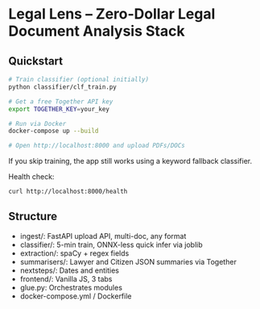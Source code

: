 # Legal Lens – Zero-Dollar Legal Document Analysis Stack

## Quickstart

```bash
# Train classifier (optional initially)
python classifier/clf_train.py

# Get a free Together API key
export TOGETHER_KEY=your_key

# Run via Docker
docker-compose up --build

# Open http://localhost:8000 and upload PDFs/DOCs
```

If you skip training, the app still works using a keyword fallback classifier.

Health check:

```bash
curl http://localhost:8000/health
```

## Structure

- ingest/: FastAPI upload API, multi-doc, any format
- classifier/: 5-min train, ONNX-less quick infer via joblib
- extraction/: spaCy + regex fields
- summarisers/: Lawyer and Citizen JSON summaries via Together
- nextsteps/: Dates and entities
- frontend/: Vanilla JS, 3 tabs
- glue.py: Orchestrates modules
- docker-compose.yml / Dockerfile
